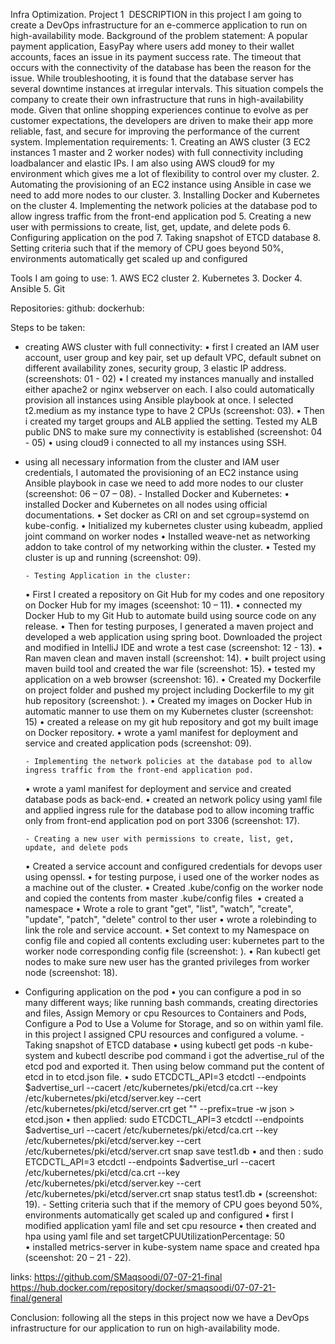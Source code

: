 Infra Optimization.
Project 1 
DESCRIPTION
in this project I am going to create a DevOps infrastructure for an e-commerce application to run on high-availability mode.
Background of the problem statement:
A popular payment application, EasyPay where users add money to their wallet accounts, faces an issue in its payment success rate. The timeout that occurs with
the connectivity of the database has been the reason for the issue.
While troubleshooting, it is found that the database server has several downtime instances at irregular intervals. This situation compels the company to create their own infrastructure that runs in high-availability mode.
Given that online shopping experiences continue to evolve as per customer expectations, the developers are driven to make their app more reliable, fast, and secure for improving the performance of the current system.
Implementation requirements:
    1. Creating an AWS cluster (3 EC2 instances 1 master and 2 worker nodes) with full connectivity including loadbalancer and elastic IPs. I am also using AWS cloud9 for my environment which 	gives me a lot of flexibility to control over my cluster.
    2. Automating the provisioning of an EC2 instance using Ansible in case we need to add more nodes to our cluster.
    3. Installing Docker and Kubernetes on the cluster
    4. Implementing the network policies at the database pod to allow ingress traffic from the front-end application pod
    5. Creating a new user with permissions to create, list, get, update, and delete pods
    6. Configuring application on the pod
    7. Taking snapshot of ETCD database
    8. Setting criteria such that if the memory of CPU goes beyond 50%, environments automatically get scaled up and configured

Tools I am going to use:
    1. AWS EC2 cluster 
    2. Kubernetes
    3. Docker
    4. Ansible
    5. Git
       
Repositories:
       github: 
       dockerhub:
       
       
Steps to be taken:
- creating AWS cluster with full connectivity:
    • first I created an IAM user account, user group and key pair, set up default VPC, default subnet on different availability zones, security group, 3 elastic IP address. (screenshots: 01 - 02)
    • I created my instances manually and installed either apache2 or nginx webserver on each. I also could automatically provision all instances using Ansible playbook at once. I selected t2.medium as my instance type to have 2 CPUs (screenshot: 03).
    • Then i created my target groups and ALB applied the setting. Tested my ALB public DNS to make sure my connectivity is established (screenshot: 04 - 05)
    • using cloud9 i connected to all my instances using SSH.
- using all necessary information from the cluster and IAM user credentials, I automated the provisioning of an EC2 instance using Ansible playbook in case we need to add more nodes to our cluster (screenshot: 06 – 07 – 08).
      - Installed Docker and Kubernetes:
    • installed Docker and Kubernetes on all nodes using official documentations.
    • Set docker as CRI on and set cgroup=systemd on kube-config.
    • Initialized my kubernetes cluster using kubeadm, applied joint command on worker nodes
    • Installed weave-net as networking addon to take control of my networking within the cluster.
    • Tested my cluster is up and running (screenshot: 09).
      
      - Testing Application in the cluster:
    • First I created a repository on Git Hub for my codes and one repository on Docker Hub for my images (sceenshot: 10 – 11).
    • connected my Docker Hub to my Git Hub to automate build using source code on any release.
    • Then for testing purposes, I generated a maven project and developed a web application using spring boot. Downloaded the project and modified in IntelliJ IDE and wrote a test case (screenshot: 12 - 13).
    • Ran maven clean and maven install (screenshot: 14). 
    • built project using maven build tool and created the war file (screenshot: 15).
    • tested my application on a web browser (screenshot: 16).
    • Created my Dockerfile on project folder and pushed my project including Dockerfile to my git hub repository (screenshot: ).
    • Created my images on Docker Hub in automatic manner to use them on my Kubernetes cluster (screenshot: 15)
    • created a release on my git hub repository and got my built image on Docker repository.
    • wrote a yaml manifest for deployment and service and created application pods (screenshot: 09).


      - Implementing the network policies at the database pod to allow ingress traffic from the front-end application pod.
    • wrote a yaml manifest for deployment and service and created database pods as back-end.
    • created an network policy using yaml file and applied ingress rule for the database pod to allow incoming traffic only from front-end application pod on port 3306 (screenshot: 17).
      
      - Creating a new user with permissions to create, list, get, update, and delete pods
    • Created a service account and configured credentials for devops user using openssl.
    • for testing purpose, i used one of the worker nodes as a machine out of the cluster.
    • Created .kube/config on the worker node and copied the contents from master .kube/config files 
    • created a namespace
    • Wrote a role to grant "get", "list", "watch", "create", "update", "patch", "delete" control to ther user
    • wrote a rolebinding to link the role and service account.
    • Set context to my Namespace on config file and copied all contents excluding user: kubernetes part to the worker node corresponding config file (screenshot: ).
    • Ran kubectl get nodes to make sure new user has the granted privileges from worker node (screenshot: 18).  

- Configuring application on the pod
    • you can configure a pod in so many different ways; like running bash commands, creating directories and files, Assign Memory or cpu Resources to Containers and Pods, Configure a Pod to Use a Volume for Storage, and so on within yaml file. in this project I assigned CPU resources and configured a volume. 
      - Taking snapshot of ETCD database
    •  	using kubectl get pods -n kube-system and kubectl describe pod command i got the advertise_rul of the etcd pod and exported it. Then using below command put the content of etcd in to etcd.json file.
    • 	sudo ETCDCTL_API=3 etcdctl --endpoints $advertise_url --cacert /etc/kubernetes/pki/etcd/ca.crt --key /etc/kubernetes/pki/etcd/server.key --cert /etc/kubernetes/pki/etcd/server.crt get "" --prefix=true -w json > etcd.json
    • 	then applied: sudo ETCDCTL_API=3 etcdctl --endpoints $advertise_url --cacert /etc/kubernetes/pki/etcd/ca.crt --key /etc/kubernetes/pki/etcd/server.key --cert /etc/kubernetes/pki/etcd/server.crt snap save test1.db
    • and then : sudo ETCDCTL_API=3 etcdctl --endpoints $advertise_url --cacert /etc/kubernetes/pki/etcd/ca.crt --key /etc/kubernetes/pki/etcd/server.key --cert /etc/kubernetes/pki/etcd/server.crt snap status test1.db 
    • (screenshot: 19).
      - Setting criteria such that if the memory of CPU goes beyond 50%, environments automatically get scaled up and configured
    • first I modified application yaml file and set cpu resource
    • then  created and hpa using yaml file and set targetCPUUtilizationPercentage: 50  
    • installed metrics-server in kube-system name space and created hpa (sceenshot: 20 – 21 - 22).
      

links:
https://github.com/SMaqsoodi/07-07-21-final
https://hub.docker.com/repository/docker/smaqsoodi/07-07-21-final/general

Conclusion:
following all the steps in this project now we have a DevOps infrastructure for our application to run on high-availability mode.
 
